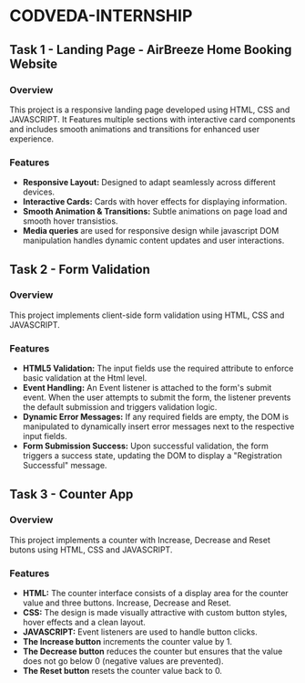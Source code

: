 # CODVEDA-INTERNSHIP

## Task 1 - Landing Page - AirBreeze Home Booking Website
### Overview
This project is a responsive landing page developed using HTML, CSS and JAVASCRIPT. 
It Features multiple sections with interactive card components and includes smooth animations and transitions for enhanced user experience.
### Features
- **Responsive Layout:** Designed to adapt seamlessly across different devices.
- **Interactive Cards:** Cards with hover effects for displaying information.
- **Smooth Animation & Transitions:** Subtle animations on page load and smooth hover transistios.
- **Media queries** are used for responsive design while javascript DOM manipulation handles dynamic content updates and
user interactions.

## Task 2 - Form Validation 
### Overview
This project implements client-side form validation using HTML, CSS and JAVASCRIPT.
### Features
- **HTML5 Validation:** The input fields use the required attribute to enforce basic validation at the Html level.
- **Event Handling:** An Event listener is attached to the form's submit event. When the user attempts to
  submit the form, the listener prevents the default submission and triggers validation logic.
- **Dynamic Error Messages:** If any required fields are empty, the DOM is manipulated to dynamically
  insert error messages next to the respective input fields.
- **Form Submission Success:** Upon successful validation, the form triggers a success state, updating the DOM
   to display a "Registration Successful" message.

## Task 3 - Counter App
### Overview
This project implements a counter with Increase, Decrease and Reset butons using HTML, CSS and JAVASCRIPT.
### Features
- **HTML:** The counter interface consists of a display area for the counter value and three buttons.
    Increase, Decrease and Reset.
- **CSS:** The design is made visually attractive with custom button styles, hover effects and a clean layout.
-  **JAVASCRIPT:** Event listeners are used to handle button clicks.
-  **The Increase button** increments the counter value by 1.
-  **The Decrease button** reduces the counter but ensures that the value does not go below 0 (negative values are prevented).
-  **The Reset button** resets the counter value back to 0.
